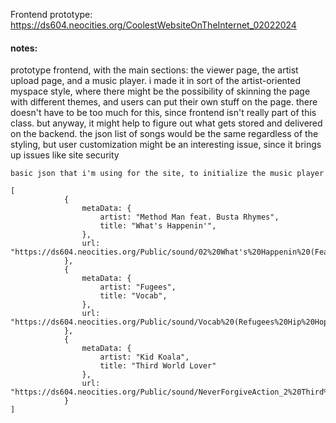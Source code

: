 Frontend prototype: https://ds604.neocities.org/CoolestWebsiteOnTheInternet_02022024

#### notes:
prototype frontend, with the main sections: the viewer page, the artist upload page, and a music player. i made it in sort of the artist-oriented myspace style, where there might be the possibility of skinning the page with different themes, and users can put their own stuff on the page. there doesn't have to be too much for this, since frontend isn't really part of this class. but anyway, it might help to figure out what gets stored and delivered on the backend. the json list of songs would be the same regardless of the styling, but user customization might be an interesting issue, since it brings up issues like site security



```
basic json that i'm using for the site, to initialize the music player

[
            {
                metaData: {
                    artist: "Method Man feat. Busta Rhymes",
                    title: "What's Happenin'",
                },
                url: "https://ds604.neocities.org/Public/sound/02%20What's%20Happenin%20(Feat%20Busta%20Rh.mp3"
            },
            {
                metaData: {
                    artist: "Fugees",
                    title: "Vocab",
                },
                url: "https://ds604.neocities.org/Public/sound/Vocab%20(Refugees%20Hip%20Hop%20Remix).mp3"
            },
            {
                metaData: {
                    artist: "Kid Koala",
                    title: "Third World Lover"
                },
                url: "https://ds604.neocities.org/Public/sound/NeverForgiveAction_2%20Third%20World%20Lover.mp3"
            }
]
```
